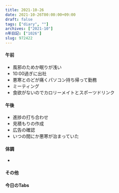 ```yaml
---
title: 2021-10-26
date: 2021-10-26T00:00:00+09:00
draft: false
tags: ["diary", ""]
archives: ["2021-10"]
n年日記: ["1026"]
slug: 972422
---
```

#### 午前
- 風邪のためか眠りが浅い
- 10:00過ぎに出社
- 悪寒とのどが痛くパソコン持ち帰って勤務
- ミーティング
- 食欲がないのでカロリーメイトとスポーツドリンク
#### 午後
- 進捗の打ち合わせ
- 見積もりの作成
- 広告の確認
- いつの間にか悪寒が治まっていた
#### 体調
- 
#### その他
#### 今日のTabs